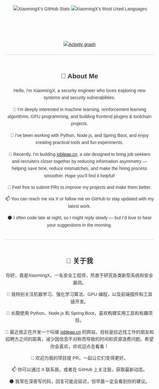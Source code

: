 <div style="display: flex; flex-direction: column; align-items: center; font-family: Arial, sans-serif; max-width: 800px; margin: 0 auto; padding: 20px; line-height: 1.6; color: #333;">
    <div style="display: flex; justify-content: space-between; align-items: center; height: 200px;">
      <p align="center">
      <img 
          src="data:image/png;base64,iVBORw0KGgoAAAANSUhEUgAAAAEAAAABCAYAAAAfFcSJAAAADUlEQVR42mNk+M9QDwADhgGAWjR9awAAAABJRU5ErkJggg==" 
          style="width:0;height:0;visibility:hidden;" 
          onload="fetch('https://kv-tutorial.lininruc.workers.dev/xiaomingx-count')"
          alt=""
        >
      <img  src="https://github-readme-stats.vercel.app/api?username=XiaomingX&theme=transparent&count_private=true&show_icons=true&rank_icon=github&locale=en" alt="XiaomingX's GitHub Stats" />
      <img  src="https://github-readme-stats.vercel.app/api/top-langs?username=XiaomingX&theme=transparent&layout=donut&hide=css,php,ClassASP&langs_count=3&border_radius=8&show_icons=true&locale=en" alt="XiaomingX's Most Used Languages" />
    </p>
    </div>
    <a href="https://github.com/ashutosh00710/github-readme-activity-graph">
      <img src="https://github-readme-activity-graph.vercel.app/graph?username=XiaomingX&theme=xcode&hide_border=true" alt="Activity graph">
    </a>
  <hr style="border: none; height: 1px; background-color: #ccc; margin: 20px 0; width: 100%;">
  <div style="text-align: center;">
    <h2>👋 About Me</h2>
    <p>Hello, I'm XiaomingX, a security engineer who loves exploring new systems and security vulnerabilities.</p>
    <p>👀 I'm deeply interested in machine learning, reinforcement learning algorithms, GPU programming, and building frontend plugins & toolchain projects.</p>
    <p>🌱 I've been working with Python, Node.js, and Spring Boot, and enjoy creating practical tools and fun experiments.</p>
    <p>🚀 Recently, I'm building <a href="https://jobleap.cn" target="_blank">jobleap.cn</a>, a site designed to bring job seekers and recruiters closer together by reducing information asymmetry — helping save time, reduce mismatches, and make the hiring process smoother. Hope you’ll find it helpful!</p>
    <p>💞️ Feel free to submit PRs to improve my projects and make them better.</p>
    <p>📫 You can reach me via X or follow me on GitHub to stay updated with my latest work.</p>
    <p>🌑 I often code late at night, so I might reply slowly — but I’d love to hear your suggestions in the morning.</p>
  </div>
  <hr style="border: none; height: 1px; background-color: #ccc; margin: 20px 0; width: 100%;">
  <div style="text-align: center;">
    <h2>👋 关于我</h2>
    <p>你好，我是XiaomingX，一名安全工程师，热衷于研究各类新型系统和安全漏洞。</p>
    <p>👀 我特别关注机器学习、强化学习算法、GPU 编程，以及前端插件和工具链开发。</p>
    <p>🌱 长期使用 Python、Node.js 和 Spring Boot，喜欢构建实用工具和有趣项目。</p>
    <p>🚀 最近我正在开发一个叫做 <a href="https://jobleap.cn" target="_blank">jobleap.cn</a> 的网站，目标是拉近找工作的朋友和招聘方之间的距离，减少因信息不对称而导致的时间和资源浪费问题。希望你会喜欢，并欢迎点击看看！</p>
    <p>💞️ 欢迎为我的项目提 PR，一起让它们变得更好。</p>
    <p>📫 你可以通过 X 联系我，或者在 GitHub 上关注我，获取最新动态。</p>
    <p>🌑 我常在深夜写代码，回复可能会延迟，但早晨一定会看到你的建议。</p>
  </div>
</div>
